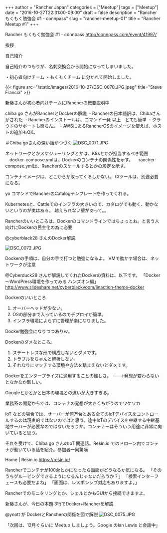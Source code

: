 +++
author         = "Rancher Japan"
categories     = ["Meetup"]
tags           = ["Meetup"]
date           = "2016-10-27T22:31:00-09:00"
draft          = false
description    = "Rancher もくもく勉強会 #1 - connpass"
slug           = "rancher-meetup-01" 
title          = "Rancher Meetup #1" 
+++

Rancher もくもく勉強会 #1 - connpass
http://connpass.com/event/41997/



挨拶


自己紹介


 自己紹介のつもりが、名刺交換会から開始になってしまいました。

・初心者向けチーム
・もくもくチーム
に分かれて開始しました。

{{< figure src="/static/images/2016-10-27/DSC_0070.JPG.jpeg" title="Steve Francia" >}}

新藤さんが初心者向けチームにRancherの概要説明中

chiba go さんがRancherとDockerの解説
・Rancherの日本語訳は、Chibaさんがされた
・Rancherのインストールは、コマンド一発 以上　とても簡単
・クラウドのサポートも楽ちん。
・AWSにあるRancherOSのイメージを使えば、ホストの追加もOK。

＃Chiba goさんの深い話がつづく
![DSC_0071.JPG](https://qiita-image-store.s3.amazonaws.com/0/15176/6e1d59b9-ded0-2997-a57e-78d6c0bc1248.jpeg)

ネットワークとかスケジューリングとかは、K8sとかが担当するべき範囲
　docker-compose.ymlは、Dockerのコンテナの関係性を示す。
　rancher-compose.ymlは、Rancherのスケールするとかの設定を示す。

コンテナイメージは、どこからか取ってくるしかない。
CIツールは、別途必要になる。

yo コマンドでRancherのCatalogテンプレートを作ってくれる。

Kubernetesと、Cattleでのインフラの大きいので、カタログでも動く、動かないというのが実はある。
越えられない壁があって。。

Rancherのいいところは、Dockerのコマンドラインではちょっとお。と言う人向けにDockerの民主化の為に必要

@cyberblack28 さんのDocker解説

![DSC_0072.JPG](https://qiita-image-store.s3.amazonaws.com/0/15176/e254dfde-a1da-2ed4-59ff-44b07ddcb033.jpeg)

Dockerの手順は、自分の手で打つと勉強になるよ。
VMで動かす場合は、ネットワークが注意

@Cyberduck28 さんが解説してくれたDockerの資料は、以下です。
「Docker～WordPress環境を作ってみる ハンズオン編」
http://www.slideshare.net/cyberblackvoom/linaction-theme-docker

Dockerのいいところ
1. オーバーヘッドが少ない。
2. OSの部分まで入っているのでデプロイが簡単。
3. インフラ環境によらずに管理が楽になりました。

Docker勉強会になりつつありｗ。

Dockerのダメなところ。

1. ステートレスな形で構成しないとダメです。
2. トラブルをちゃんと解析しない。
3. それなりにマッチする環境や方法を踏まえないとダメです。 

Dockerをエンタープライズに適用することの難しさ。
--->発想が変わらないとなかなか難しい。

Googleとかとかと日本の環境との違いが大きすぎる。

業務系の開発からでは、コンテナの発想が大きくちがうのでワケワカ

IoT などの場合では、サーバーが何万台とある全てのIoTデバイスをコントロールするのは現実的ではないのではと思う。途中IoTのデバイスを中継する中継基地サーバーが必要なのではないだろうか。コンテナーはそういう用途に非常に向いていると思う。

それを受けて、Chiba go さんのIoT 関連話。Resin.io でのドローン内でコンテナが動いている話を紹介。参加者一同驚嘆

Home | Resin.io
https://resin.io/


Rancherでコンテナが100台とかになったら画面がどうなるか気になる。
「そのうちグルーピングできるようになるんじゃないだろうか？」
「検索インターフェースも必要だよね」
「画面は、レスポンシブ対応もありますよ。」

Rancherでのモニタリングとか、シェルとかもGUIから接続できますよ。

新藤さんが、今日の本題 3行でDocker+Rancherを解説

@ynott が DockerとRancherの関係を図で解説
![DSC_0075.JPG](https://qiita-image-store.s3.amazonaws.com/0/15176/bf4df587-1154-1502-c363-ae6191bf16e3.jpeg)


「次回は、12月ぐらいに Meetup しましょう。Google のIan Lewis と会話中」

